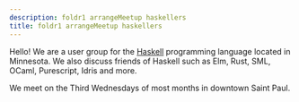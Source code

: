 ```yaml
---
description: foldr1 arrangeMeetup haskellers
title: foldr1 arrangeMeetup haskellers
---
```


Hello! We are a user group for the [Haskell](https://www.haskell.org/)
programming language located in Minnesota. We also discuss friends of Haskell
such as Elm, Rust, SML, OCaml, Purescript, Idris and more.

We meet on the Third Wednesdays of most months in downtown Saint Paul.
